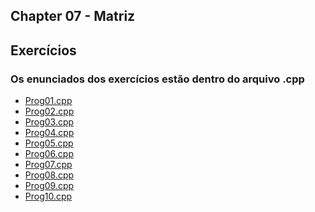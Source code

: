 ## Chapter 07 - Matriz

## Exercícios
### Os enunciados dos exercícios estão dentro do arquivo .cpp

- <a href="/chapter07/prog01/prog01.cpp">Prog01.cpp<a>
- <a href="/chapter07/prog02/prog02.cpp">Prog02.cpp<a>
- <a href="/chapter07/prog03/prog03.cpp">Prog03.cpp<a>
- <a href="/chapter07/prog04/prog04.cpp">Prog04.cpp<a>
- <a href="/chapter07/prog05/prog05.cpp">Prog05.cpp<a>
- <a href="/chapter07/prog06/prog06.cpp">Prog06.cpp<a>
- <a href="/chapter07/prog07/prog07.cpp">Prog07.cpp<a>
- <a href="/chapter07/prog08/prog08.cpp">Prog08.cpp<a>
- <a href="/chapter07/prog09/prog09.cpp">Prog09.cpp<a>
- <a href="/chapter07/prog10/prog10.cpp">Prog10.cpp<a>

